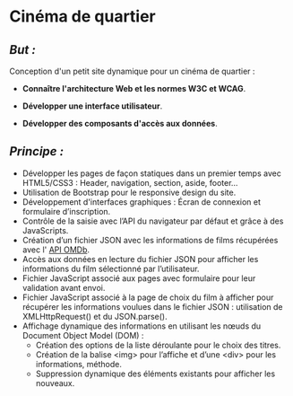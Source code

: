 Cinéma de quartier
========================

## _But :_

Conception d'un petit site dynamique pour un cinéma de quartier :

* **Connaître l'architecture Web et les normes W3C et WCAG**. 

* **Développer une interface utilisateur**.

* **Développer des composants d'accès aux données**.

## _Principe :_

* Développer les pages de façon statiques dans un premier temps avec HTML5/CSS3 : Header, navigation, section, aside, footer…
* Utilisation de Bootstrap pour le responsive design du site.
* Développement d'interfaces graphiques : Écran de connexion et formulaire d’inscription.
* Contrôle de la saisie avec l’API du navigateur par défaut et grâce à des JavaScripts.
* Création d’un fichier JSON avec les informations de films récupérées avec l' [API OMDb](https://www.omdbapi.com/).
* Accès aux données en lecture du fichier JSON pour afficher les informations du film sélectionné par l’utilisateur.
* Fichier JavaScript associé aux pages avec formulaire pour leur validation avant envoi.
* Fichier JavaScript associé à la page de choix du film à afficher pour récupérer les informations voulues dans le fichier JSON : utilisation de XMLHttpRequest() et du JSON.parse().
* Affichage dynamique des informations en utilisant les nœuds du Document Object Model (DOM) :
	* Création des options de la liste déroulante pour le choix des titres.
	* Création de la balise \<img> pour l’affiche et d’une \<div> pour les informations, méthode.
	* Suppression dynamique des éléments existants pour afficher les nouveaux.
